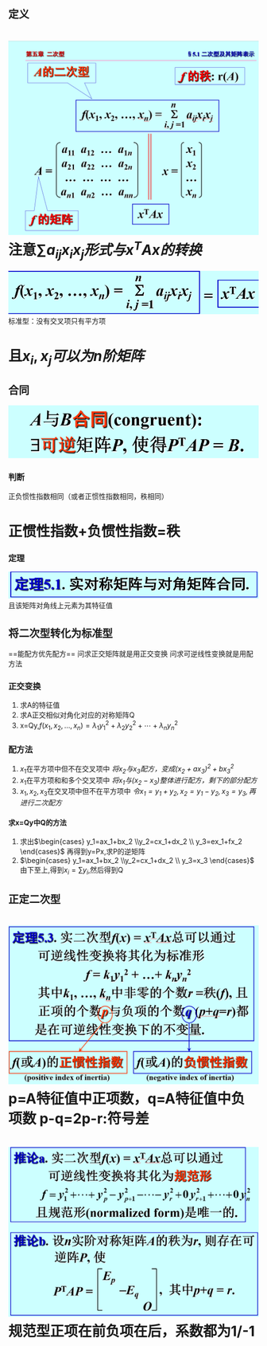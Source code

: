 ## 定义
![](images/2022-12-17-18-17-58.png)
注意$\sum_{}a_{ij}x_i x_j形式与x^{T}Ax的转换$
=
![](images/2022-12-17-18-19-44.png)
标准型：没有交叉项只有平方项

且$x_i,x_j可以为n阶矩阵$
==
## 合同
![](images/2022-12-17-18-24-18.png)
### 判断
正负惯性指数相同（或者正惯性指数相同，秩相同）

正惯性指数+负惯性指数=秩
==



### 定理
![](images/2022-12-17-18-26-07.png)
且该矩阵对角线上元素为其特征值




## 将二次型转化为标准型
==能配方优先配方==
问求正交矩阵就是用正交变换
问求可逆线性变换就是用配方法
### 正交变换
1. 求A的特征值
2. 求A正交相似对角化对应的对称矩阵Q
3. x=Qy,$f(x_1,x_2, \ldots ,x_n)=\lambda_1y_1^{2}+\lambda_2y_2^{2}+ \cdots +\lambda_n y_n^{2}$

### 配方法
1. $x_1$在平方项中但不在交叉项中 
   *$将x_2与x_3配方，变成(x_2+ax_3)^{2}+bx_3^{2}$*
2. $x_1$在平方项和和多个交叉项中 
   *$将x_1与(x_2-x_3)整体进行配方，剩下的部分配方$*
3. $x_1, x_2, x_3$在交叉项中但不在平方项中 
   *$令x_1=y_1+y_2,x_2=y_1-y_2,x_3=y_3,再进行二次配方$*

#### 求x=Qy中Q的方法
1. 求出$\begin{cases}
    y_1=ax_1+bx_2 \\y_2=cx_1+dx_2 \\ y_3=ex_1+fx_2
    \end{cases}$
    再得到y=Px,求P的逆矩阵
2. $\begin{cases}
    y_1=ax_1+bx_2 \\y_2=cx_1+dx_2 \\ y_3=x_3
    \end{cases}$
    由下至上,得到$x_i=\sum_{}y_i$,然后得到Q


## 正定二次型

![](images/2022-12-18-12-35-36.png)
p=A特征值中正项数，q=A特征值中负项数
p-q=2p-r:符号差
==

![](images/2022-12-18-12-36-17.png)
规范型正项在前负项在后，系数都为1/-1
==

